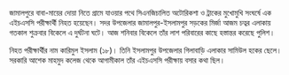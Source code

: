 জামালপুরে বাবা-মায়ের দোয়া নিতে গ্রামে যাওয়ার পথে সিএনজিচালিত অটোরিকশা ও ট্রাকের মুখোমুখি সংঘর্ষে এক এইচএসসি পরীক্ষার্থী নিহত হয়েছেন। সদর উপজেলার জামালপুর-ইসলামপুর সড়কের মির্জা আজম চত্বর এলাকায় গতকাল শুক্রবার বিকেলে এ দুর্ঘটনা ঘটে। আজ শনিবার বিকেলে তাঁর লাশ পরিবারের কাছে হস্তান্তর করেছে পুলিশ।

নিহত পরীক্ষার্থীর নাম কারিমুল ইসলাম (১৮)। তিনি ইসলামপুর উপজেলার গিলাবাড়ি এলাকার সামিউল হকের ছেলে। সরকারি আশেক মাহমুদ কলেজ থেকে আগামীকাল তাঁর এইচএসসি পরীক্ষায় বসার কথা ছিল।
